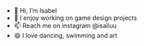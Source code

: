 - 👋 Hi, I’m Isabel
- 🌱 I enjoy working on game design projects
- 📫 Reach me on instagram @isaliuu
- 😄 I love dancing, swimming and art

<!---
isaliuu/isaliuu is a ✨ special ✨ repository because its `README.md` (this file) appears on your GitHub profile.
You can click the Preview link to take a look at your changes.
--->
